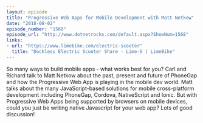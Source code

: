 ```yaml
---
layout: episode
title: "Progressive Web Apps for Mobile Development with Matt Netkow"
date: "2018-08-02"
episode_number: "1568"
episode_url: "http://www.dotnetrocks.com/default.aspx?ShowNum=1568"
links:
- url: "https://www.limebike.com/electric-scooter"
  title: "Dockless Electric Scooter Share - Lime-S | LimeBike"
---
```


So many ways to build mobile apps - what works best for you? Carl and Richard talk to Matt Netkow about the past, present and future of PhoneGap and how the Progressive Web App is playing in the mobile dev world. Matt talks about the many JavaScript-based solutions for mobile cross-platform development including PhoneGap, Cordova, NativeScript and Ionic. But with Progressive Web Apps being supported by browsers on mobile devices, could you just be writing native Javascript for your web app? Lots of good discussion!
